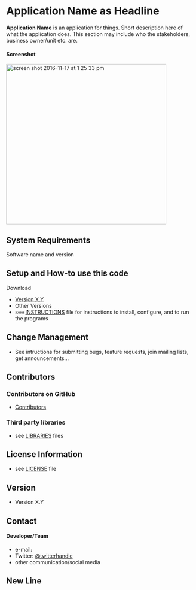 Application Name as Headline
======
**Application Name** is an application for things. Short description here of what the application does. This section may include who the stakeholders, business owner/unit etc. are.

#### Screenshot
<img width="428" alt="screen shot 2016-11-17 at 1 25 33 pm" src="https://cloud.githubusercontent.com/assets/23366275/20402128/7fb342cc-acc9-11e6-9c4a-8542b967c64e.png">

## System Requirements
 Software name and version 

## Setup and How-to use this code
 Download
* [Version X.Y](https://github.com/username/sw-name/archive/master.zip)
* Other Versions
* see [INSTRUCTIONS](https://github.com/username/sw-name/blob/master/INSTRUCTIONS.md) file for instructions to install, configure, and to run the programs

## Change Management
* See intructions for submitting bugs, feature requests, join mailing lists, get announcements...


## Contributors

### Contributors on GitHub
* [Contributors](https://github.com/username/sw-name/graphs/contributors)


### Third party libraries
* see [LIBRARIES](https://github.com/username/sw-name/blob/master/LIBRARIES.md) files

## License Information
* see [LICENSE](https://github.com/username/sw-name/blob/master/LICENSE.md) file

## Version 
* Version X.Y


## Contact
#### Developer/Team
* e-mail: 
* Twitter: [@twitterhandle](https://twitter.com/twitterhandle "twitterhandle on twitter")
* other communication/social media

## New Line
